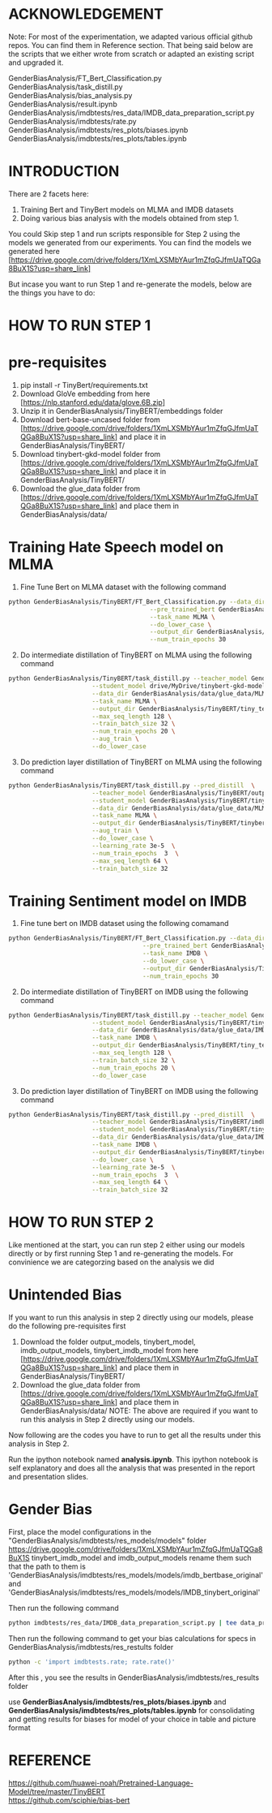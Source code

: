 ACKNOWLEDGEMENT
==============
Note: For most of the experimentation, we adapted various official github repos. You can find them in Reference section. That being said below are the scripts that we either wrote from scratch or adapted an existing script and upgraded it.

GenderBiasAnalysis/FT_Bert_Classification.py\
GenderBiasAnalysis/task_distill.py\
GenderBiasAnalysis/bias_analysis.py\
GenderBiasAnalysis/result.ipynb\
GenderBiasAnalysis/imdbtests/res_data/IMDB_data_preparation_script.py\
GenderBiasAnalysis/imdbtests/rate.py
GenderBiasAnalysis/imdbtests/res_plots/biases.ipynb
GenderBiasAnalysis/imdbtests/res_plots/tables.ipynb

INTRODUCTION
======== 

There are 2 facets here:
1) Training Bert and TinyBert models on MLMA and IMDB datasets
2) Doing various bias analysis with the models obtained from step 1.

You could Skip step 1 and run scripts responsible for Step 2 using the models we generated from our experiments. You can find the models we generated here [https://drive.google.com/drive/folders/1XmLXSMbYAur1mZfqGJfmUaTQGa8BuX1S?usp=share_link]

But incase you want to run Step 1 and re-generate the models, below are the things you have to do:

HOW TO RUN STEP 1
=================

pre-requisites
==============
1. pip install -r TinyBert/requirements.txt
2. Download GloVe embedding from here [https://nlp.stanford.edu/data/glove.6B.zip]
3. Unzip it in GenderBiasAnalysis/TinyBERT/embeddings folder
4. Download bert-base-uncased folder from [https://drive.google.com/drive/folders/1XmLXSMbYAur1mZfqGJfmUaTQGa8BuX1S?usp=share_link] and place it in GenderBiasAnalysis/TinyBERT/
5. Download tinybert-gkd-model folder from [https://drive.google.com/drive/folders/1XmLXSMbYAur1mZfqGJfmUaTQGa8BuX1S?usp=share_link] and place it in GenderBiasAnalysis/TinyBERT/
6. Download the glue_data folder from [https://drive.google.com/drive/folders/1XmLXSMbYAur1mZfqGJfmUaTQGa8BuX1S?usp=share_link] and place them in GenderBiasAnalysis/data/ 

Training Hate Speech model on MLMA
==================================
1. Fine Tune Bert on MLMA dataset with the following command 
```bash
python GenderBiasAnalysis/TinyBERT/FT_Bert_Classification.py --data_dir GenderBiasAnalysis/data/glue_data/MLMA \
                                       --pre_trained_bert GenderBiasAnalysis/TinyBERT/bert-base-uncased \
                                       --task_name MLMA \
                                       --do_lower_case \
                                       --output_dir GenderBiasAnalysis/TinyBERT/output_models \
                                       --num_train_epochs 30
``` 
2. Do intermediate distillation of TinyBERT on MLMA using the following command
```bash
python GenderBiasAnalysis/TinyBERT/task_distill.py --teacher_model GenderBiasAnalysis/TinyBERT/output_models \
                       --student_model drive/MyDrive/tinybert-gkd-model \
                       --data_dir GenderBiasAnalysis/data/glue_data/MLMA \
                       --task_name MLMA \
                       --output_dir GenderBiasAnalysis/TinyBERT/tiny_temp_model \
                       --max_seq_length 128 \
                       --train_batch_size 32 \
                       --num_train_epochs 20 \
                       --aug_train \
                       --do_lower_case
``` 
3. Do prediction layer distillation of TinyBERT on MLMA using the following command
```bash
python GenderBiasAnalysis/TinyBERT/task_distill.py --pred_distill  \
                       --teacher_model GenderBiasAnalysis/TinyBERT/output_models \
                       --student_model GenderBiasAnalysis/TinyBERT/tiny_temp_model \
                       --data_dir GenderBiasAnalysis/data/glue_data/MLMA \
                       --task_name MLMA \
                       --output_dir GenderBiasAnalysis/TinyBERT/tinybert_model \
                       --aug_train \
                       --do_lower_case \
                       --learning_rate 3e-5  \
                       --num_train_epochs  3  \
                       --max_seq_length 64 \
                       --train_batch_size 32

```

Training Sentiment model on IMDB
==================================
1. Fine tune bert on IMDB dataset using the following comamand

```bash
python GenderBiasAnalysis/TinyBERT/FT_Bert_Classification.py --data_dir GenderBiasAnalysis/data/glue_data/IMDB \
                                     --pre_trained_bert GenderBiasAnalysis/TinyBERT/bert-base-uncased \
                                     --task_name IMDB \
                                     --do_lower_case \
                                     --output_dir GenderBiasAnalysis/TinyBERT/imdb_output_models \
                                     --num_train_epochs 30

``` 

2. Do intermediate distillation of TinyBERT on IMDB using the following command

```bash
python GenderBiasAnalysis/TinyBERT/task_distill.py --teacher_model GenderBiasAnalysis/TinyBERT/imdb_output_models \
                       --student_model GenderBiasAnalysis/TinyBERT/tinybert-gkd-model \
                       --data_dir GenderBiasAnalysis/data/glue_data/IMDB \
                       --task_name IMDB \
                       --output_dir GenderBiasAnalysis/TinyBERT/tiny_temp_imdb_model \
                       --max_seq_length 128 \
                       --train_batch_size 32 \
                       --num_train_epochs 20 \
                       --do_lower_case

``` 

3. Do prediction layer distillation of TinyBERT on IMDB using the following command

```bash
python GenderBiasAnalysis/TinyBERT/task_distill.py --pred_distill  \
                       --teacher_model GenderBiasAnalysis/TinyBERT/imdb_output_models \
                       --student_model GenderBiasAnalysis/TinyBERT/tiny_temp_imdb_model \
                       --data_dir GenderBiasAnalysis/data/glue_data/IMDB \
                       --task_name IMDB \
                       --output_dir GenderBiasAnalysis/TinyBERT/tinybert_imdb_model \
                       --do_lower_case \
                       --learning_rate 3e-5  \
                       --num_train_epochs  3  \
                       --max_seq_length 64 \
                       --train_batch_size 32

```

HOW TO RUN STEP 2
=================

Like mentioned at the start, you can run step 2 either using our models directly or by first running Step 1 and re-generating the models. For convinience we are categorzing based on the analysis we did

Unintended Bias
==================
If you want to run this analysis in step 2 directly using our models, please do the following pre-requisites first
1. Download the folder output_models, tinybert_model, imdb_output_models, tinybert_imdb_model from here [https://drive.google.com/drive/folders/1XmLXSMbYAur1mZfqGJfmUaTQGa8BuX1S?usp=share_link] and place them in GenderBiasAnalysis/TinyBERT/
2. Download the glue_data folder from [https://drive.google.com/drive/folders/1XmLXSMbYAur1mZfqGJfmUaTQGa8BuX1S?usp=share_link] and place them in GenderBiasAnalysis/data/
NOTE: The above are required if you want to run this analysis in Step 2 directly using our models.

Now following are the codes you have to run to get all the results under this analysis in Step 2.

Run the ipython notebook named __analysis.ipynb__. This ipython notebook is self explanatory and does all the analysis that was presented in the report and presentation slides.

Gender Bias
=================
First, place the model configurations in the "GenderBiasAnalysis/imdbtests/res_models/models" folder https://drive.google.com/drive/folders/1XmLXSMbYAur1mZfqGJfmUaTQGa8BuX1S tinybert_imdb_model and imdb_output_models rename them such that the path to them is 'GenderBiasAnalysis/imdbtests/res_models/models/imdb_bertbase_original' and 'GenderBiasAnalysis/imdbtests/res_models/models/IMDB_tinybert_original'

Then run the following command

```bash
python imdbtests/res_data/IMDB_data_preparation_script.py | tee data_prep.txt
```

Then run the following command to get your bias calculations for specs in GenderBiasAnalysis/imdbtests/res_restults folder
```bash
python -c 'import imdbtests.rate; rate.rate()'
```
After this , you see the results in GenderBiasAnalysis/imdbtests/res_results folder

use __GenderBiasAnalysis/imdbtests/res_plots/biases.ipynb__ and __GenderBiasAnalysis/imdbtests/res_plots/tables.ipynb__ for consolidating and getting results for biases for model of your choice in table and picture format

REFERENCE
===================
https://github.com/huawei-noah/Pretrained-Language-Model/tree/master/TinyBERT \
https://github.com/sciphie/bias-bert
